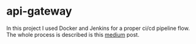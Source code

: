 # api-gateway

In this project I used Docker and Jenkins for a proper ci/cd pipeline flow. The whole process is described is this [medium](https://medium.com/@majidmontaser/how-to-create-a-pipeline-for-docker-and-so-on-ffcdcbde6ccc) post.

